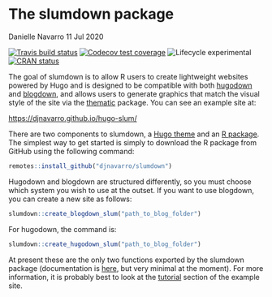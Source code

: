 The slumdown package
================
Danielle Navarro
11 Jul 2020

<!-- badges: start -->

[![Travis build
status](https://travis-ci.org/djnavarro/slumdown.svg?branch=master)](https://travis-ci.org/djnavarro/slumdown)
[![Codecov test
coverage](https://codecov.io/gh/djnavarro/slumdown/branch/master/graph/badge.svg)](https://codecov.io/gh/djnavarro/slumdown?branch=master)
![Lifecycle
experimental](https://img.shields.io/badge/lifecycle-experimental-orange.svg)
[![CRAN
status](https://www.r-pkg.org/badges/version/slumdown)](https://cran.r-project.org/package=slumdown)
<!-- badges: end -->

<!--<img src="README_files/slumdown.png" width="30%" align="right" />-->

The goal of slumdown is to allow R users to create lightweight websites
powered by Hugo and is designed to be compatible with both
[hugodown](https://hugodown.r-lib.org/) and
[blogdown](https://bookdown.org/yihui/blogdown/), and allows users to
generate graphics that match the visual style of the site via the
[thematic](https://rstudio.github.io/thematic/) package. You can see an
example site at:

<https://djnavarro.github.io/hugo-slum/>

There are two components to slumdown, a [Hugo
theme](https://github.com/djnavarro/hugo-slum) and an [R
package](https://github.com/djnavarro/slumdown). The simplest way to get
started is simply to download the R package from GitHub using the
following command:

``` r
remotes::install_github("djnavarro/slumdown")
```

Hugodown and blogdown are structured differently, so you must choose
which system you wish to use at the outset. If you want to use blogdown,
you can create a new site as follows:

``` r
slumdown::create_blogdown_slum("path_to_blog_folder")
```

For hugodown, the command is:

``` r
slumdown::create_hugodown_slum("path_to_blog_folder")
```

At present these are the only two functions exported by the slumdown
package (documentation is [here](https://slumdown.djnavarro.net/), but
very minimal at the moment). For more information, it is probably best
to look at the [tutorial](https://djnavarro.github.io/hugo-slum/post/)
section of the example site.
